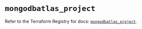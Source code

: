 # `mongodbatlas_project`

Refer to the Terraform Registry for docs: [`mongodbatlas_project`](https://registry.terraform.io/providers/mongodb/mongodbatlas/1.27.0/docs/resources/project).
